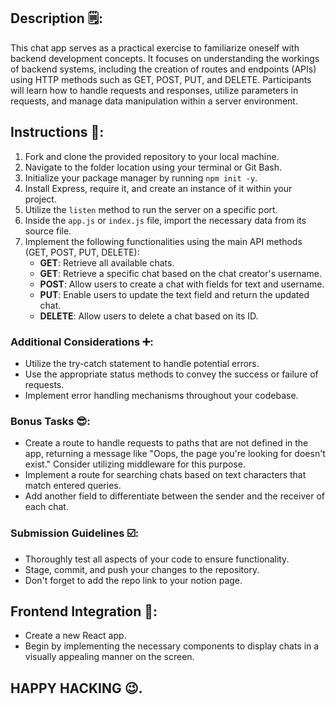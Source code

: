 ## Description 🗒️:

This chat app serves as a practical exercise to familiarize oneself with backend development concepts. It focuses on understanding the workings of backend systems, including the creation of routes and endpoints (APIs) using HTTP methods such as GET, POST, PUT, and DELETE. Participants will learn how to handle requests and responses, utilize parameters in requests, and manage data manipulation within a server environment.

## Instructions 📝:

1. Fork and clone the provided repository to your local machine.
2. Navigate to the folder location using your terminal or Git Bash.
3. Initialize your package manager by running `npm init -y`.
4. Install Express, require it, and create an instance of it within your project.
5. Utilize the `listen` method to run the server on a specific port.
6. Inside the `app.js` or `index.js` file, import the necessary data from its source file.
7. Implement the following functionalities using the main API methods (GET, POST, PUT, DELETE):
   - **GET**: Retrieve all available chats.
   - **GET**: Retrieve a specific chat based on the chat creator's username.
   - **POST**: Allow users to create a chat with fields for text and username.
   - **PUT**: Enable users to update the text field and return the updated chat.
   - **DELETE**: Allow users to delete a chat based on its ID.

### Additional Considerations ➕:

- Utilize the try-catch statement to handle potential errors.
- Use the appropriate status methods to convey the success or failure of requests.
- Implement error handling mechanisms throughout your codebase.

### Bonus Tasks 😎:

- Create a route to handle requests to paths that are not defined in the app, returning a message like "Oops, the page you're looking for doesn't exist." Consider utilizing middleware for this purpose.
- Implement a route for searching chats based on text characters that match entered queries.
- Add another field to differentiate between the sender and the receiver of each chat.

### Submission Guidelines ☑️:

- Thoroughly test all aspects of your code to ensure functionality.
- Stage, commit, and push your changes to the repository.
- Don't forget to add the repo link to your notion page.

## Frontend Integration 🎨:

- Create a new React app.
- Begin by implementing the necessary components to display chats in a visually appealing manner on the screen.

## HAPPY HACKING 😉.
